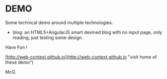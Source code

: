 DEMO
====


Some technical demo around multiple technologies.

- blog: an HTML5+AngularJS smart desined blog with no input page, only reading; just testing some design.


Have Fun !


[http://web-context.github.io](http://web-context.github.io "visit home of these demo")

McG.